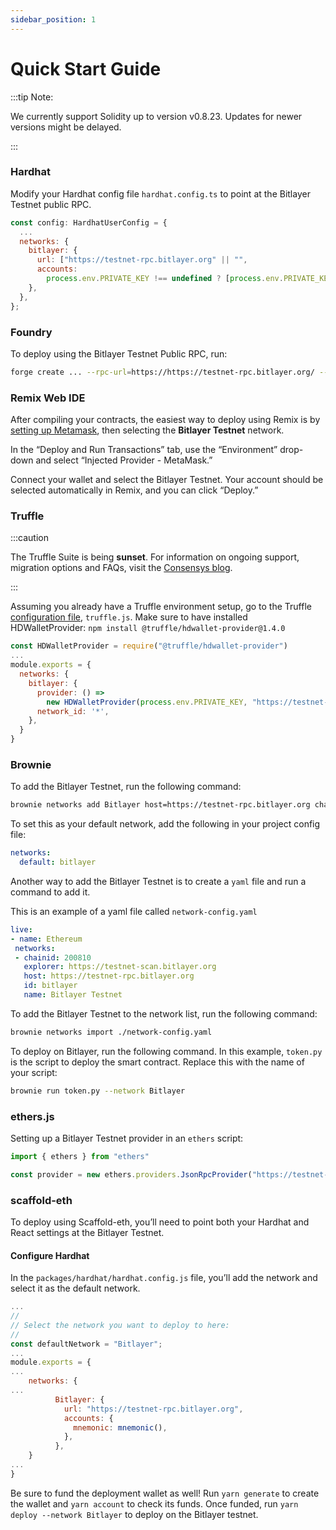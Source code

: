 ```yaml
---
sidebar_position: 1
---
```


# Quick Start Guide
:::tip Note:

We currently support Solidity up to version v0.8.23. Updates for newer versions might be delayed. 

:::
### Hardhat

Modify your Hardhat config file `hardhat.config.ts` to point at the Bitlayer Testnet public RPC.



```jsx
const config: HardhatUserConfig = {
  ...
  networks: {
    bitlayer: {
      url: ["https://testnet-rpc.bitlayer.org" || "",
      accounts:
        process.env.PRIVATE_KEY !== undefined ? [process.env.PRIVATE_KEY] : [],
    },
  },
};
```





### Foundry

To deploy using the Bitlayer Testnet Public RPC, run:

```bash
forge create ... --rpc-url=https://https://testnet-rpc.bitlayer.org/ --legacy
```



### Remix Web IDE

After compiling your contracts, the easiest way to deploy using Remix is by [setting up Metamask](https://docs.bitlayer.org/user-guide/setup#metamask), then selecting the **Bitlayer Testnet** network.

In the “Deploy and Run Transactions” tab, use the “Environment” drop-down and select “Injected Provider - MetaMask.”

Connect your wallet and select the Bitlayer Testnet. Your account should be selected automatically in Remix, and you can click “Deploy.”

### Truffle

:::caution

 The Truffle Suite is being **sunset**. For information on ongoing support, migration options and FAQs, visit the [Consensys blog](https://consensys.io/blog/consensys-announces-the-sunset-of-truffle-and-ganache-and-new-hardhat?utm_source=github&utm_medium=referral&utm_campaign=2023_Sep_truffle-sunset-2023_announcement_). 

:::

Assuming you already have a Truffle environment setup, go to the Truffle [configuration file](https://trufflesuite.com/docs/truffle/reference/configuration/), `truffle.js`. Make sure to have installed HDWalletProvider: `npm install @truffle/hdwallet-provider@1.4.0`


```js
const HDWalletProvider = require("@truffle/hdwallet-provider")
...
module.exports = {
  networks: {
    bitlayer: {
      provider: () =>
        new HDWalletProvider(process.env.PRIVATE_KEY, "https://testnet-rpc.bitlayer.org"),
      network_id: '*',
    },
  }
}
```

### Brownie

To add the Bitlayer Testnet, run the following command:



```bash
brownie networks add Bitlayer host=https://testnet-rpc.bitlayer.org chainid=200810 
```

To set this as your default network, add the following in your project config file:



```yaml
networks:
  default: bitlayer
```

Another way to add the Bitlayer Testnet is to create a `yaml` file and run a command to add it.

This is an example of a yaml file called `network-config.yaml`



```yaml
live:
- name: Ethereum
 networks:
 - chainid: 200810
   explorer: https://testnet-scan.bitlayer.org
   host: https://testnet-rpc.bitlayer.org
   id: bitlayer
   name: Bitlayer Testnet
```

To add the Bitlayer Testnet to the network list, run the following command:



```bash
brownie networks import ./network-config.yaml
```

To deploy on Bitlayer, run the following command. In this example, `token.py` is the script to deploy the smart contract. Replace this with the name of your script:



```bash
brownie run token.py --network Bitlayer
```

### ethers.js

Setting up a Bitlayer Testnet provider in an `ethers` script:



```jsx
import { ethers } from "ethers"

const provider = new ethers.providers.JsonRpcProvider("https://testnet-rpc.bitlayer.org")
```

### scaffold-eth

To deploy using Scaffold-eth, you’ll need to point both your Hardhat and React settings at the Bitlayer Testnet.

#### Configure Hardhat

In the `packages/hardhat/hardhat.config.js` file, you’ll add the network and select it as the default network.

```jsx
...
//
// Select the network you want to deploy to here:
//
const defaultNetwork = "Bitlayer";
...
module.exports = {
...
	networks: {
...
          Bitlayer: {
            url: "https://testnet-rpc.bitlayer.org",
            accounts: {
              mnemonic: mnemonic(),
            },
          },
	}
...
}
```

Be sure to fund the deployment wallet as well! Run `yarn generate` to create the wallet and `yarn account` to check its funds. Once funded, run `yarn deploy --network Bitlayer` to deploy on the Bitlayer testnet.

